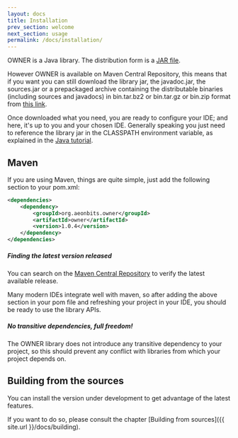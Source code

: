 ```yaml
---
layout: docs
title: Installation
prev_section: welcome
next_section: usage
permalink: /docs/installation/
---
```


OWNER is a Java library. The distribution form is a [JAR file][1].

However OWNER is available on Maven Central Repository, this means that if
you want you can still download the library jar, the javadoc.jar, the sources.jar
or a prepackaged archive containing the distributable binaries (including sources 
and javadocs) in bin.tar.bz2 or bin.tar.gz or bin.zip format
from [this link][2].

Once downloaded what you need, you are ready to configure your IDE; and here, 
it's up to you and your chosen IDE.
Generally speaking you just need to reference the library jar in the CLASSPATH
environment variable, as explained in the [Java tutorial][3].

  [1]: http://docs.oracle.com/javase/tutorial/deployment/jar/
  [2]: http://search.maven.org/#search%7Cgav%7C1%7Cg%3A%22org.aeonbits.owner%22%20AND%20a%3A%22owner%22
  [3]: http://docs.oracle.com/javase/tutorial/essential/environment/paths.html

Maven
-----

If you are using Maven, things are quite simple, just add the following section
to your pom.xml:

```xml
<dependencies>
    <dependency>
        <groupId>org.aeonbits.owner</groupId>
        <artifactId>owner</artifactId>
        <version>1.0.4</version>
    </dependency>
</dependencies>
```

<div class="note">
  <h5>Finding the latest version released</h5>
  <p>You can search on the <a href="http://search.maven.org/#search%7Cgav%7C1%7Cg%3A%22org.aeonbits.owner%22%20AND%20a%3A%22owner%22">Maven Central Repository</a> 
  to verify the latest available release.</p>
</div>

Many modern IDEs integrate well with maven, so after adding the above section
in your pom file and refreshing your project in your IDE, you should be ready to 
use the library APIs.

<div class="note info">
  <h5>No transitive dependencies, full freedom!</h5>
  <p>
  The OWNER library does not introduce any transitive dependency to your project,
  so this should prevent any conflict with libraries from which your project 
  depends on.
  </p>
</div>


Building from the sources
-------------------------

You can install the version under development to get advantage of the latest
features.

If you want to do so, please consult the chapter
[Building from sources]({{ site.url }}/docs/building).
